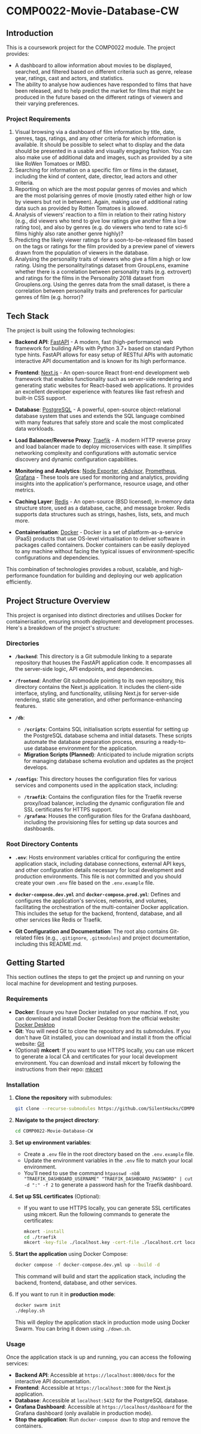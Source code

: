 # COMP0022-Movie-Database-CW

## Introduction
This is a coursework project for the COMP0022 module. 
The project provides:
- A dashboard to allow information about movies to be displayed, searched, and  filtered based on different criteria such as genre, release year, ratings, cast and actors, and statistics.
- The ability to analyse how audiences have responded to films that have been  released, and to help predict the market for films that might be produced in the future based on the different ratings of viewers and their varying preferences.

### Project Requirements
1. Visual browsing via a dashboard of film information by title, date, genres, tags, ratings, and any other criteria for which information is available. It should be possible to select what to display and the data should be presented in a usable and visually engaging fashion. You can also make use of additional data and images, such as provided by a site like RoWen Tomatoes or IMBD.
2. Searching for information on a specific film or films in the dataset, including the kind of content, date, director, lead actors and other criteria.
3. Reporting on which are the most popular genres of movies and which are the most polarising genres of movie (mostly rated either high or low by viewers but not in between). Again, making use of additional rating data such as provided by Rotten Tomatoes is allowed.
4. Analysis of viewers’ reaction to a film in relation to their rating history (e.g., did viewers who tend to give low ratings give another film a low rating too), and also by genres (e.g. do viewers who tend to rate sci-fi films highly also rate another genre highly)?
5. Predicting the likely viewer ratings for a soon-to-be-released film based on the tags or ratings for the film provided by a preview panel of viewers drawn from the population of viewers in the database.
6. Analysing the personality traits of viewers who give a film a high or low rating. Using the personality/ratings dataset from GroupLens, examine whether there is a correlation between personality traits (e.g. extrovert) and ratings for the films in the Personality 2018 dataset from Grouplens.org. Using the genres data from the small dataset, is there a correlation between personality traits and preferences for particular genres of film (e.g. horror)?

## Tech Stack

The project is built using the following technologies:

- **Backend API**: [FastAPI](https://fastapi.tiangolo.com/) - A modern, fast (high-performance) web framework for building APIs with Python 3.7+ based on standard Python type hints. FastAPI allows for easy setup of RESTful APIs with automatic interactive API documentation and is known for its high performance.

- **Frontend**: [Next.js](https://nextjs.org/) - An open-source React front-end development web framework that enables functionality such as server-side rendering and generating static websites for React-based web applications. It provides an excellent developer experience with features like fast refresh and built-in CSS support.

- **Database**: [PostgreSQL](https://www.postgresql.org/) - A powerful, open-source object-relational database system that uses and extends the SQL language combined with many features that safely store and scale the most complicated data workloads.

- **Load Balancer/Reverse Proxy**: [Traefik](https://traefik.io/traefik/) - A modern HTTP reverse proxy and load balancer made to deploy microservices with ease. It simplifies networking complexity and configurations with automatic service discovery and dynamic configuration capabilities.

- **Monitoring and Analytics**: [Node Exporter](https://github.com/prometheus/node_exporter), [cAdvisor](https://github.com/google/cadvisor), [Prometheus](https://prometheus.io/), [Grafana](https://grafana.com/) - These tools are used for monitoring and analytics, providing insights into the application's performance, resource usage, and other metrics.

- **Caching Layer**: [Redis](https://redis.io/) - An open-source (BSD licensed), in-memory data structure store, used as a database, cache, and message broker. Redis supports data structures such as strings, hashes, lists, sets, and much more.

- **Containerisation**: [Docker](https://www.docker.com/) - Docker is a set of platform-as-a-service (PaaS) products that use OS-level virtualisation to deliver software in packages called containers. Docker containers can be easily deployed to any machine without facing the typical issues of environment-specific configurations and dependencies.

This combination of technologies provides a robust, scalable, and high-performance foundation for building and deploying our web application efficiently.

## Project Structure Overview

This project is organised into distinct directories and utilises Docker for containerisation, ensuring smooth deployment and development processes. Here's a breakdown of the project's structure:

### Directories

- **`/backend`**: This directory is a Git submodule linking to a separate repository that houses the FastAPI application code. It encompasses all the server-side logic, API endpoints, and dependencies.

- **`/frontend`**: Another Git submodule pointing to its own repository, this directory contains the Next.js application. It includes the client-side interface, styling, and functionality, utilising Next.js for server-side rendering, static site generation, and other performance-enhancing features.

- **`/db`**:
  - **`/scripts`**: Contains SQL initialisation scripts essential for setting up the PostgreSQL database schema and initial datasets. These scripts automate the database preparation process, ensuring a ready-to-use database environment for the application.
  - **Migration Scripts (Planned)**: Anticipated to include migration scripts for managing database schema evolution and updates as the project develops.

- **`/configs`**: This directory houses the configuration files for various services and components used in the application stack, including:
  - **`/traefik`**: Contains the configuration files for the Traefik reverse proxy/load balancer, including the dynamic configuration file and SSL certificates for HTTPS support.
  - **`/grafana`**: Houses the configuration files for the Grafana dashboard, including the provisioning files for setting up data sources and dashboards.

### Root Directory Contents

- **`.env`**: Hosts environment variables critical for configuring the entire application stack, including database connections, external API keys, and other configuration details necessary for local development and production environments. This file is not committed and you should create your own `.env` file based on the `.env.example` file.

- **`docker-compose.dev.yml`** and **`docker-compose.prod.yml`**: Defines and configures the application's services, networks, and volumes, facilitating the orchestration of the multi-container Docker application. This includes the setup for the backend, frontend, database, and all other services like Redis or Traefik.

- **Git Configuration and Documentation**: The root also contains Git-related files (e.g., `.gitignore`, `.gitmodules`) and project documentation, including this README.md.


## Getting Started

This section outlines the steps to get the project up and running on your local machine for development and testing purposes.

### Requirements

- **Docker**: Ensure you have Docker installed on your machine. If not, you can download and install Docker Desktop from the official website: [Docker Desktop](https://www.docker.com/products/docker-desktop)
- **Git**: You will need Git to clone the repository and its submodules. If you don't have Git installed, you can download and install it from the official website: [Git](https://git-scm.com/downloads)
- (Optional) **mkcert**: If you want to use HTTPS locally, you can use mkcert to generate a local CA and certificates for your local development environment. You can download and install mkcert by following the instructions from their repo: [mkcert](https://github.com/FiloSottile/mkcert)

### Installation

1. **Clone the repository** with submodules:

   ```bash
   git clone --recurse-submodules https://github.com/SilentHacks/COMP0022-Movie-Database-CW.git
    ```
   
2. **Navigate to the project directory**:
   ```bash
   cd COMP0022-Movie-Database-CW
   ```
   
3. **Set up environment variables**:
   - Create a `.env` file in the root directory based on the `.env.example` file.
   - Update the environment variables in the `.env` file to match your local environment.
   - You'll need to use the command `htpasswd -nbB "TRAEFIK_DASHBOARD_USERNAME" "TRAEFIK_DASHBOARD_PASSWORD" | cut -d ":" -f 2` to generate a password hash for the Traefik dashboard.

4. **Set up SSL certificates** (Optional):
    - If you want to use HTTPS locally, you can generate SSL certificates using mkcert. Run the following commands to generate the certificates:
      ```bash
      mkcert -install
      cd ./traefik
      mkcert -key-file ./localhost.key -cert-file ./localhost.crt localhost
      ```

5. **Start the application** using Docker Compose:
   ```bash
   docker compose -f docker-compose.dev.yml up --build -d
   ```
   This command will build and start the application stack, including the backend, frontend, database, and other services.
    
6. If you want to run it in **production mode**:
   ```bash
   docker swarm init
   ./deploy.sh
   ```
   This will deploy the application stack in production mode using Docker Swarm. You can bring it down using `./down.sh`.

### Usage

Once the application stack is up and running, you can access the following services:

- **Backend API**: Accessible at `https://localhost:8000/docs` for the interactive API documentation.
- **Frontend**: Accessible at `https://localhost:3000` for the Next.js application.
- **Database**: Accessible at `localhost:5432` for the PostgreSQL database.
- **Grafana Dashboard**: Accessible at `https://localhost/dashboard` for the Grafana dashboard (only available in production mode).
- **Stop the application**: Run `docker-compose down` to stop and remove the containers.

